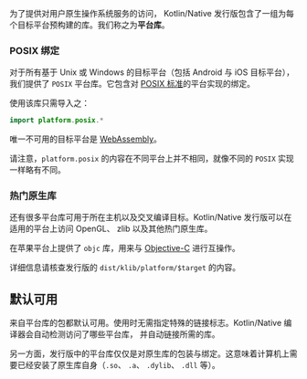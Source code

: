 [//]: # (title: 平台库)

为了提供对用户原生操作系统服务的访问，
Kotlin/Native 发行版包含了一组为每个目标平台预构建的库<!--
-->。我们称之为**平台库**。

### POSIX 绑定

对于所有基于 Unix 或 Windows 的目标平台（包括 Android 与
iOS 目标平台），我们提供了 `POSIX` 平台库。它包含对
[POSIX 标准](https://en.wikipedia.org/wiki/POSIX)的平台实现的绑定。

使用该库只需导入之： 

```kotlin
import platform.posix.*
```

唯一不可用的目标平台是 [WebAssembly](https://zh.wikipedia.org/wiki/WebAssembly)。

请注意，`platform.posix` 的内容在<!--
-->不同平台上并不相同，就像不同的 `POSIX` 实现<!--
-->一样略有不同。

### 热门原生库

还有很多平台库可用于所在主机以及<!--
-->交叉编译目标。Kotlin/Native 发行版可以在适用的平台上访问
OpenGL、 zlib 以及其他热门原生库<!--
-->。

在苹果平台上提供了 `objc` 库，用来与 [Objective-C](https://zh.wikipedia.org/wiki/Objective-C) 进行互操作。

详细信息请核查发行版的 `dist/klib/platform/$target` 的内容。

## 默认可用

来自平台库的包都默认可用。使用时无需<!--
-->指定特殊的链接标志。Kotlin/Native
编译器会自动检测访问了哪些平台库，
并自动链接所需的库。

另一方面，发行版中的平台库仅仅是<!--
-->对原生库的包装与绑定。这意味着<!--
-->计算机上需要已经安装了<!--
-->原生库自身（`.so`、 `.a`、 `.dylib`、 `.dll` 等）。
